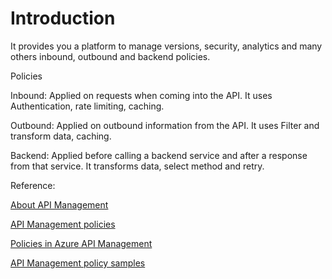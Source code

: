# Introduction

It provides you a platform to manage versions, security, analytics and many others inbound, outbound and backend policies.

Policies

Inbound: Applied on requests when coming into the API. It uses Authentication, rate limiting, caching.

Outbound: Applied on outbound information from the API. It uses Filter and transform data, caching.

Backend: Applied before calling a backend service and after a response from that service. It transforms data, select method and retry.

Reference:

[About API Management](https://docs.microsoft.com/en-us/azure/api-management/api-management-key-concepts)

[API Management policies](https://docs.microsoft.com/en-us/azure/api-management/api-management-policies)

[Policies in Azure API Management](https://docs.microsoft.com/en-us/azure/api-management/api-management-howto-policies)

[API Management policy samples](https://docs.microsoft.com/en-us/azure/api-management/policy-samples)
